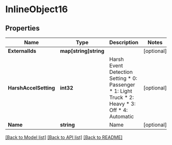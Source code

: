 # InlineObject16

## Properties
Name | Type | Description | Notes
------------ | ------------- | ------------- | -------------
**ExternalIds** | **map[string]string** |  | [optional] 
**HarshAccelSetting** | **int32** | Harsh Event Detection Setting * 0: Passenger * 1: Light Truck * 2: Heavy * 3: Off * 4: Automatic | [optional] 
**Name** | **string** | Name | [optional] 

[[Back to Model list]](../README.md#documentation-for-models) [[Back to API list]](../README.md#documentation-for-api-endpoints) [[Back to README]](../README.md)


